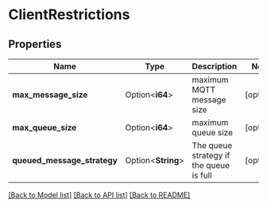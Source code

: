 # ClientRestrictions

## Properties

Name | Type | Description | Notes
------------ | ------------- | ------------- | -------------
**max_message_size** | Option<**i64**> | maximum MQTT message size | [optional]
**max_queue_size** | Option<**i64**> | maximum queue size | [optional]
**queued_message_strategy** | Option<**String**> | The queue strategy if the queue is full | [optional]

[[Back to Model list]](../README.md#documentation-for-models) [[Back to API list]](../README.md#documentation-for-api-endpoints) [[Back to README]](../README.md)


